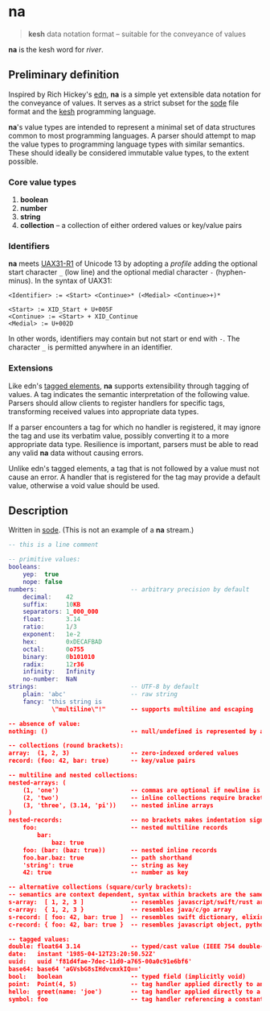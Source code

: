 # na

> **kesh** data notation format – suitable for the conveyance of values

**na** is the kesh word for _river_.

## Preliminary definition

Inspired by Rich Hickey's [edn](https://github.com/edn-format/edn/), **na** is a simple yet extensible data notation for the conveyance of values. It serves as a strict subset for the [sode](https://github.com/kesh-lang/sode) file format and the [kesh](https://github.com/kesh-lang/kesh) programming language.

**na**'s value types are intended to represent a minimal set of data structures common to most programming languages. A parser should attempt to map the value types to programming language types with similar semantics. These should ideally be considered immutable value types, to the extent possible.

### Core value types

1. **boolean**
2. **number**
3. **string**
4. **collection** – a collection of either ordered values or key/value pairs

### Identifiers

**na** meets [UAX31-R1](https://unicode.org/reports/tr31/#R1) of Unicode 13 by adopting a _profile_ adding the optional start character `_` (low line) and the optional medial character `-` (hyphen-minus). In the syntax of UAX31:

    <Identifier> := <Start> <Continue>* (<Medial> <Continue>+)*

    <Start> := XID_Start + U+005F
    <Continue> := <Start> + XID_Continue
    <Medial> := U+002D

In other words, identifiers may contain but not start or end with `-`. The character `_` is permitted anywhere in an identifier.

### Extensions

Like edn's [tagged elements](https://github.com/edn-format/edn/#tagged-elements), **na** supports extensibility through tagging of values. A tag indicates the semantic interpretation of the following value. Parsers should allow clients to register handlers for specific tags, transforming received values into appropriate data types.

If a parser encounters a tag for which no handler is registered, it may ignore the tag and use its verbatim value, possibly converting it to a more appropriate data type. Resilience is important, parsers must be able to read any valid **na** data without causing errors.

Unlike edn's tagged elements, a tag that is not followed by a value must not cause an error. A handler that is registered for the tag may provide a default value, otherwise a void value should be used.


## Description

Written in [sode](https://github.com/kesh-lang/sode). (This is not an example of a **na** stream.)

```lua
-- this is a line comment

-- primitive values:
booleans:
    yep:  true
    nope: false
numbers:                          -- arbitrary precision by default
    decimal:    42
    suffix:     10KB
    separators: 1_000_000
    float:      3.14
    ratio:      1/3
    exponent:   1e-2
    hex:        0xDECAFBAD
    octal:      0o755
    binary:     0b101010
    radix:      12r36
    infinity:   Infinity
    no-number:  NaN
strings:                          -- UTF-8 by default
    plain: 'abc'                  -- raw string
    fancy: "this string is
            \"multiline\"!"       -- supports multiline and escaping

-- absence of value:
nothing: ()                       -- null/undefined is represented by an empty immutable collection

-- collections (round brackets):
array:  (1, 2, 3)                 -- zero-indexed ordered values
record: (foo: 42, bar: true)      -- key/value pairs

-- multiline and nested collections:
nested-arrays: (
    (1, 'one')                    -- commas are optional if newline is used to separate items
    (2, 'two')                    -- inline collections require brackets and commas
    (3, 'three', (3.14, 'pi'))    -- nested inline arrays
)
nested-records:                   -- no brackets makes indentation significant
    foo:                          -- nested multiline records
        bar:
            baz: true
    foo: (bar: (baz: true))       -- nested inline records
    foo.bar.baz: true             -- path shorthand
    'string': true                -- string as key
    42: true                      -- number as key

-- alternative collections (square/curly brackets):
-- semantics are context dependent, syntax within brackets are the same as for regular collections
s-array:  [ 1, 2, 3 ]             -- resembles javascript/swift/rust array, python list
c-array:  { 1, 2, 3 }             -- resembles java/c/go array
s-record: [ foo: 42, bar: true ]  -- resembles swift dictionary, elixir keyword list
c-record: { foo: 42, bar: true }  -- resembles javascript object, python dict, go map

-- tagged values:
double: float64 3.14              -- typed/cast value (IEEE 754 double-precision float)
date:   instant '1985-04-12T23:20:50.52Z'
uuid:   uuid 'f81d4fae-7dec-11d0-a765-00a0c91e6bf6'
base64: base64 'aGVsbG8sIHdvcmxkIQ=='
bool:   boolean                   -- typed field (implicitly void)
point:  Point(4, 5)               -- tag handler applied directly to an array (arguments)
hello:  greet(name: 'joe')        -- tag handler applied directly to a record (named arguments)
symbol: foo                       -- tag handler referencing a constant/variable symbol's value
```
